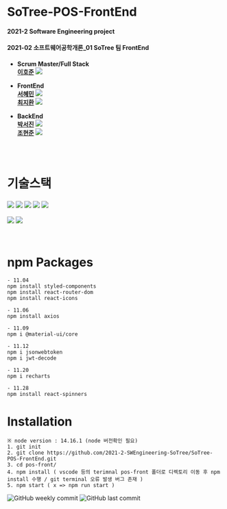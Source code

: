 # SoTree-POS-FrontEnd
<h4>2021-2 Software Engineering project <h4/>
<h4>2021-02 소프트웨어공학개론_01 SoTree 팀 FrontEnd<h4/>

  * Scrum Master/Full Stack </br>
  [이호준](https://github.com/hojunlee-hj) [![](https://img.shields.io/badge/Github-hojunlee_hj-blue?style=flat-square&logo=Github)](https://github.com/hojunlee-hj)
  
  * FrontEnd </br>
  [서혜민](https://github.com/tommy16102) [![](https://img.shields.io/badge/Github-tommy1610-blue?style=flat-square&logo=Github)](https://github.com/tommy16102)</br>
  [최지환](https://github.com/Choe-Ji-Hwan) [![](https://img.shields.io/badge/Github-Choe_Ji_Hwan-blue?style=flat-square&logo=Github)](https://github.com/Choe-Ji-Hwan) </br>
  
  * BackEnd </br>
  [박서진](https://github.com/werad12) [![](https://img.shields.io/badge/Github-werad12-blue?style=flat-square&logo=Github)](https://github.com/werad12) </br>
  [조현준](https://github.com/chohj1111) [![](https://img.shields.io/badge/Github-chohj1111-blue?style=flat-square&logo=Github)](https://github.com/chohj1111) </br></br>
  </br>
  
  
# 기술스택

### ![](https://img.shields.io/badge/React-17.0.2-%2361DAFB?style=flat-square&logo=react) ![](https://img.shields.io/badge/Create--React--App-grey?style=flat-square&logo=react) ![](https://img.shields.io/badge/Javascript-1.7-yellow?style=flat-square&logo=javascript) ![](https://img.shields.io/badge/React--router--dom-6.0.2-%23CA4245?style=flat-square&logo=reactrouter) ![](https://img.shields.io/badge/styled--components-5.3.3-%23DB7093?style=flat-square&logo=styled-components)
![](https://img.shields.io/badge/React--icons-4.3.1-blue?style=flat-square&logo=react-icons)
![](https://img.shields.io/badge/React--spinners-0.11.0-blue?style=flat-square&logo=react-spinners)

</br>

# npm Packages
```
- 11.04
npm install styled-components
npm install react-router-dom
npm install react-icons

- 11.06
npm install axios

- 11.09
npm i @material-ui/core 

- 11.12
npm i jsonwebtoken
npm i jwt-decode

- 11.20
npm i recharts

- 11.28
npm install react-spinners
```

# Installation
```
※ node version : 14.16.1 (node 버전확인 필요)
1. git init 
2. git clone https://github.com/2021-2-SWEngineering-SoTree/SoTree-POS-FrontEnd.git
3. cd pos-front/
4. npm install ( vscode 등의 terimnal pos-front 폴더로 디렉토리 이동 후 npm install 수행 / git terminal 오류 발생 버그 존재 )
5. npm start ( x => npm run start )
```

![GitHub weekly commit](https://img.shields.io/github/commit-activity/w/2021-2-SWEngineering-SoTree/SoTree-POS-FrontEnd)
![GitHub last commit](https://img.shields.io/github/last-commit/2021-2-SWEngineering-SoTree/SoTree-POS-FrontEnd)

